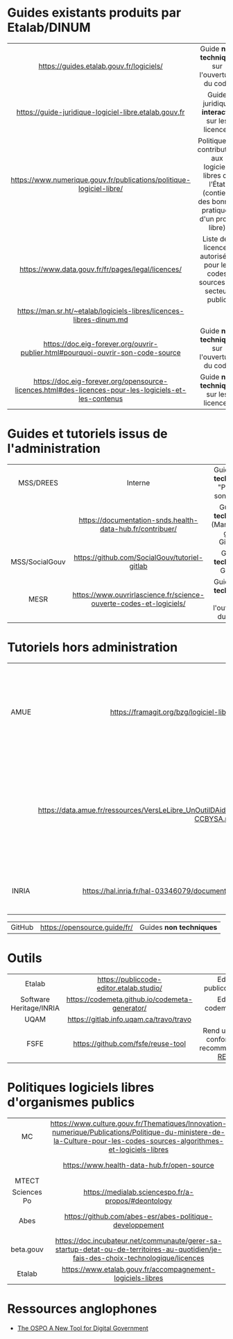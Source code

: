 # Guides existants produits par Etalab/DINUM

|||
|:-:|:-:|
| https://guides.etalab.gouv.fr/logiciels/ | Guide **non technique** sur l'ouverture du code |
| https://guide-juridique-logiciel-libre.etalab.gouv.fr | Guide juridique **interactif** sur les licences |
| https://www.numerique.gouv.fr/publications/politique-logiciel-libre/ | Politique de contribution aux logiciels libres de l’État (contient des bonnes pratiques d'un projet libre) |
| https://www.data.gouv.fr/fr/pages/legal/licences/ | Liste des licences autorisées pour les codes sources du secteur public |
| https://man.sr.ht/~etalab/logiciels-libres/licences-libres-dinum.md |
| https://doc.eig-forever.org/ouvrir-publier.html#pourquoi-ouvrir-son-code-source | Guide **non technique** sur l'ouverture du code | 
| https://doc.eig-forever.org/opensource-licences.html#des-licences-pour-les-logiciels-et-les-contenus | Guide **non technique** sur les licences |

# Guides et tutoriels issus de l'administration

||||
|:-:|:-:|:-:|
| MSS/DREES | Interne | Guide **non technique** "Publier son code" |
| | https://documentation-snds.health-data-hub.fr/contribuer/ | Guides **technique** (Markdown, git & GitLab) |
| MSS/SocialGouv | https://github.com/SocialGouv/tutoriel-gitlab | Guide **technique** GitLab |
| MESR | https://www.ouvrirlascience.fr/science-ouverte-codes-et-logiciels/ | Guide **non technique** sur l'ouverture du code |

# Tutoriels hors administration

||||
|:-:|:-:|:-:|
| AMUE | https://framagit.org/bzg/logiciel-libre-ressources-introductives | Guide **non technique** sur le logiciel libre (dépôt réalisé dans le cadre des échanges avec l'AMUE) |
| | https://data.amue.fr/ressources/VersLeLibre_UnOutilDAideALaDecisionAAllerVersLeLibre_VersionFinale_V2-CCBYSA.pdf | Outil VersLeLibre d'aide à la décision pour transformer les solutions de l'AMUE vers un modèle Libre |
| INRIA | https://hal.inria.fr/hal-03346079/document > 4.3 Comprendre les logiciels libres | Guide **non technique** sur le logiciel libre |

||||
|:-:|:-:|:-:|
| GitHub | https://opensource.guide/fr/ | Guides **non techniques** |

# Outils

||||
|:-:|:-:|:-:|
| Etalab | https://publiccode-editor.etalab.studio/ | Editeur publiccode.yml |
| Software Heritage/INRIA | https://codemeta.github.io/codemeta-generator/ | Editeur codemeta.json |
| UQAM | https://gitlab.info.uqam.ca/travo/travo |
| FSFE | https://github.com/fsfe/reuse-tool | Rend un logiciel conforme aux recommandations [REUSE](https://reuse.software/) |

# Politiques logiciels libres d'organismes publics

||||
|:-:|:-:|:-:|
| MC | https://www.culture.gouv.fr/Thematiques/Innovation-numerique/Publications/Politique-du-ministere-de-la-Culture-pour-les-codes-sources-algorithmes-et-logiciels-libres | Plan CALL |
| | https://www.health-data-hub.fr/open-source | Démarche open source |
| MTECT | | en cours |
| Sciences Po | https://medialab.sciencespo.fr/a-propos/#deontology | Déontologie |
| Abes | https://github.com/abes-esr/abes-politique-developpement | Politique de développement informatique |
| beta.gouv | https://doc.incubateur.net/communaute/gerer-sa-startup-detat-ou-de-territoires-au-quotidien/je-fais-des-choix-technologique/licences |
| Etalab | https://www.etalab.gouv.fr/accompagnement-logiciels-libres |

# Ressources anglophones

- [The OSPO A New Tool for Digital Government](https://openforumeurope.org/publications/the-ospo-a-new-tool-for-digital-government/)
